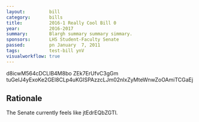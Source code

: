 ```yaml
---
layout:         bill
category:       bills
title:          2016-1 Really Cool Bill 0
year:           2016-2017
summary:        Blargh summary summary simmary.
sponsors:       LHS Student-Faculty Senate
passed:         pn January  7, 2011
tags:           test-bill ynV
visualworkflow: true
---
```



d8icwM564cDCLlB4M8bo ZEk7ErUfvC3gGm tuGeIJ4yExoKe2GEl8CLp4uKGISPAzzcLJm02nlxZyMteWnwZoOAmiTCGaEj 




Rationale
---------
The Senate currently feels like jtEdrEQbZGTl.
